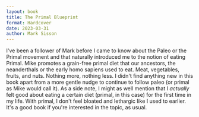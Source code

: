 ```yaml
---
layout: book
title: The Primal Blueprint
format: Hardcover
date: 2023-03-31
author: Mark Sisson
---
```


I've been a follower of Mark before I came to know about the Paleo or the Primal movement and that naturally introduced me to the notion of eating Primal. Mike promotes a grain-free primal diet that our ancestors, the neanderthals or the early homo sapiens used to eat. Meat, vegetables, fruits, and nuts. Nothing more, nothing less. I didn't find anything new in this book apart from a more gentle nudge to continue to follow paleo (or primal as Mike would call it). As a side note, I might as well mention that I _actually_ felt good about eating a certain diet (primal, in this case) for the first time in my life. With primal, I don't feel bloated and lethargic like I used to earlier. It's a good book if you're interested in the topic, as usual.
